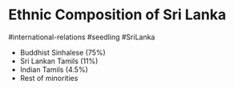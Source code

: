 # Ethnic Composition of Sri Lanka
#international-relations #seedling  #SriLanka

- Buddhist Sinhalese (75%)
- Sri Lankan Tamils (11%)
- Indian Tamils (4.5%)
- Rest of minorities